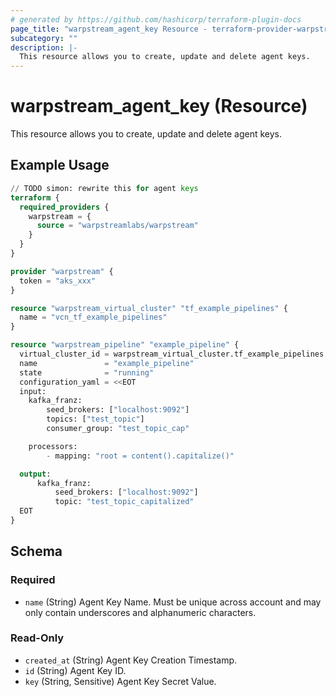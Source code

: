 ```yaml
---
# generated by https://github.com/hashicorp/terraform-plugin-docs
page_title: "warpstream_agent_key Resource - terraform-provider-warpstream"
subcategory: ""
description: |-
  This resource allows you to create, update and delete agent keys.
---
```


# warpstream_agent_key (Resource)

This resource allows you to create, update and delete agent keys.

## Example Usage

```terraform
// TODO simon: rewrite this for agent keys
terraform {
  required_providers {
    warpstream = {
      source = "warpstreamlabs/warpstream"
    }
  }
}

provider "warpstream" {
  token = "aks_xxx"
}

resource "warpstream_virtual_cluster" "tf_example_pipelines" {
  name = "vcn_tf_example_pipelines"
}

resource "warpstream_pipeline" "example_pipeline" {
  virtual_cluster_id = warpstream_virtual_cluster.tf_example_pipelines.id
  name               = "example_pipeline"
  state              = "running"
  configuration_yaml = <<EOT
  input:
    kafka_franz:
        seed_brokers: ["localhost:9092"]
        topics: ["test_topic"]
        consumer_group: "test_topic_cap"

    processors:
        - mapping: "root = content().capitalize()"

  output:
      kafka_franz:
          seed_brokers: ["localhost:9092"]
          topic: "test_topic_capitalized"
  EOT
}
```

<!-- schema generated by tfplugindocs -->
## Schema

### Required

- `name` (String) Agent Key Name. Must be unique across account and may only contain underscores and alphanumeric characters.

### Read-Only

- `created_at` (String) Agent Key Creation Timestamp.
- `id` (String) Agent Key ID.
- `key` (String, Sensitive) Agent Key Secret Value.
